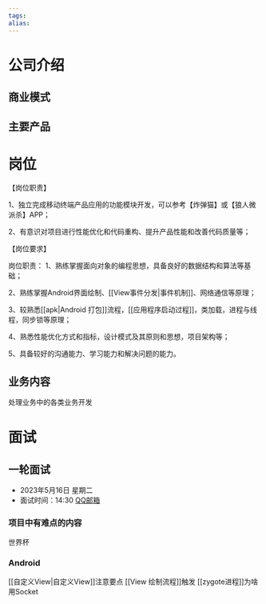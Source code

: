 ```yaml
---
tags: 
alias:
---
```


# 公司介绍
## 商业模式
## 主要产品
# 岗位
【岗位职责】

1、独立完成移动终端产品应用的功能模块开发，可以参考【炸弹猫】或【狼人微派杀】APP；

2、有意识对项目进行性能优化和代码重构、提升产品性能和改善代码质量等；

【岗位要求】

岗位职责：
1、熟练掌握面向对象的编程思想，具备良好的数据结构和算法等基础；

2、熟练掌握Android界面绘制、[[View事件分发|事件机制]]、网络通信等原理；

3、较熟悉[[apk|Android 打包]]流程，[[应用程序启动过程]]，类加载，进程与线程，同步锁等原理；

4、熟悉性能优化方式和指标，设计模式及其原则和思想，项目架构等；

5、具备较好的沟通能力、学习能力和解决问题的能力。
## 业务内容 
处理业务中的各类业务开发
# 面试
## 一轮面试
-   2023年5月16日 星期二
-   面试时间：14:30
[QQ邮箱](https://mail.qq.com/cgi-bin/frame_html?sid=nA2creJQUNyBLBZy&r=116a9846654ee0bfaeb22aa83ac1affb&lang=zh)

### 项目中有难点的内容
世界杯
### Android
[[自定义View|自定义View]]注意要点
[[View 绘制流程]]触发
[[zygote进程]]为啥用Socket



